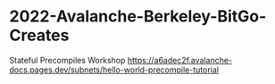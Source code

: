 # 2022-Avalanche-Berkeley-BitGo-Creates
Stateful Precompiles Workshop https://a6adec2f.avalanche-docs.pages.dev/subnets/hello-world-precompile-tutorial
